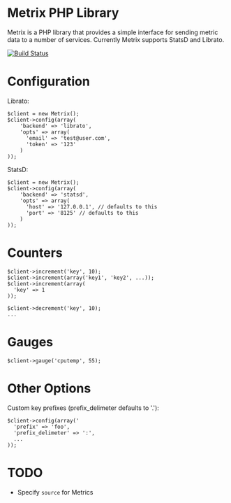 Metrix PHP Library
==================

Metrix is a PHP library that provides a simple interface for sending metric
data to a number of services. Currently Metrix supports StatsD and Librato.

[![Build Status](https://secure.travis-ci.org/cuusoo/metrix.png?branch=master)](http://travis-ci.org/cuusoo/metrix)

Configuration
=============

Librato:

    $client = new Metrix();
    $client->config(array(
        'backend' => 'librato',
        'opts' => array(
          'email' => 'test@user.com',
          'token' => '123'
        )
    ));

StatsD:

    $client = new Metrix();
    $client->config(array(
        'backend' => 'statsd',
        'opts' => array(
          'host' => '127.0.0.1', // defaults to this
          'port' => '8125' // defaults to this
        )
    ));

Counters
========

    $client->increment('key', 10);
    $client->increment(array('key1', 'key2', ...));
    $client->increment(array(
      'key' => 1
    ));

    $client->decrement('key', 10);
    ...

Gauges
======

    $client->gauge('cputemp', 55);

Other Options
=============

Custom key prefixes (prefix\_delimeter defaults to '.'):

    $client->config(array('
      'prefix' => 'foo',
      'prefix_delimeter' => ':',
      ...
    ));

TODO
====

* Specify `source` for Metrics
